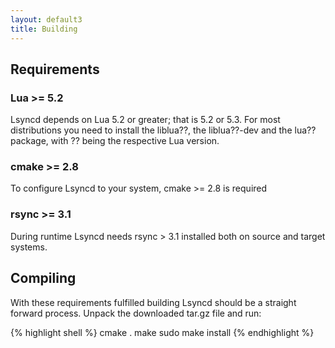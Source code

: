 ```yaml
---
layout: default3
title: Building
---
```


## Requirements

### Lua >= 5.2
Lsyncd depends on Lua 5.2 or greater; that is 5.2 or 5.3. For most distributions you need to install the liblua??, the liblua??-dev and the lua?? package, with ?? being the respective Lua version.

### cmake >= 2.8

To configure Lsyncd to your system, cmake >= 2.8 is required

### rsync >= 3.1
During runtime Lsyncd needs rsync > 3.1 installed both on source and target systems.

## Compiling

With these requirements fulfilled building Lsyncd should be a straight forward process. Unpack the downloaded tar.gz file and run:

{% highlight shell %}
cmake .
make
sudo make install
{% endhighlight %}
